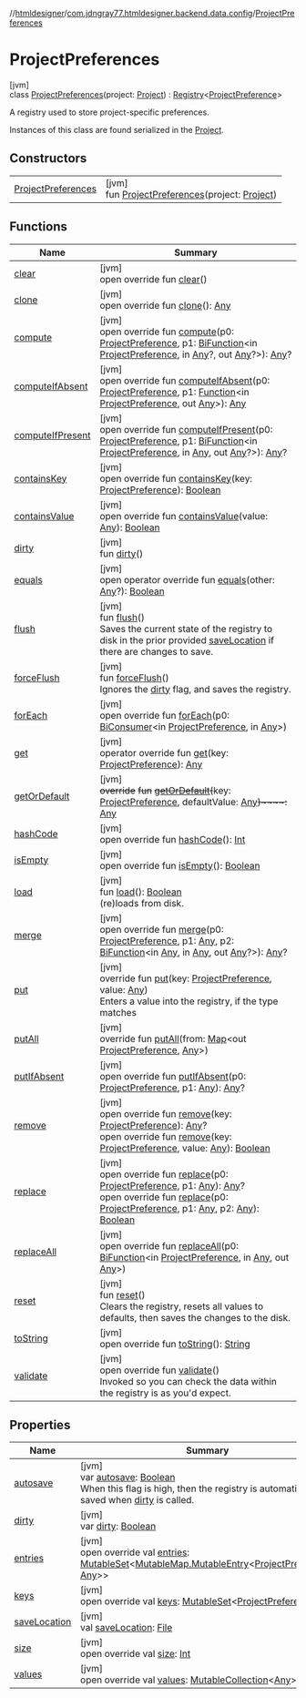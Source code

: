 //[htmldesigner](../../../index.md)/[com.jdngray77.htmldesigner.backend.data.config](../index.md)/[ProjectPreferences](index.md)

# ProjectPreferences

[jvm]\
class [ProjectPreferences](index.md)(project: [Project](../../com.jdngray77.htmldesigner.backend.data/-project/index.md)) : [Registry](../-registry/index.md)&lt;[ProjectPreference](../-project-preference/index.md)&gt; 

A registry used to store project-specific preferences.

Instances of this class are found serialized in the [Project](../../com.jdngray77.htmldesigner.backend.data/-project/index.md).

## Constructors

| | |
|---|---|
| [ProjectPreferences](-project-preferences.md) | [jvm]<br>fun [ProjectPreferences](-project-preferences.md)(project: [Project](../../com.jdngray77.htmldesigner.backend.data/-project/index.md)) |

## Functions

| Name | Summary |
|---|---|
| [clear](../../com.jdngray77.htmldesigner.frontend.controls/-flex-justify/index.md#-257373230%2FFunctions%2F-1216412040) | [jvm]<br>open override fun [clear](../../com.jdngray77.htmldesigner.frontend.controls/-flex-justify/index.md#-257373230%2FFunctions%2F-1216412040)() |
| [clone](../../com.jdngray77.htmldesigner.frontend.controls/-flex-justify/index.md#703051458%2FFunctions%2F-1216412040) | [jvm]<br>open override fun [clone](../../com.jdngray77.htmldesigner.frontend.controls/-flex-justify/index.md#703051458%2FFunctions%2F-1216412040)(): [Any](https://kotlinlang.org/api/latest/jvm/stdlib/kotlin/-any/index.html) |
| [compute](index.md#-226393764%2FFunctions%2F-1216412040) | [jvm]<br>open override fun [compute](index.md#-226393764%2FFunctions%2F-1216412040)(p0: [ProjectPreference](../-project-preference/index.md), p1: [BiFunction](https://docs.oracle.com/javase/8/docs/api/java/util/function/BiFunction.html)&lt;in [ProjectPreference](../-project-preference/index.md), in [Any](https://kotlinlang.org/api/latest/jvm/stdlib/kotlin/-any/index.html)?, out [Any](https://kotlinlang.org/api/latest/jvm/stdlib/kotlin/-any/index.html)?&gt;): [Any](https://kotlinlang.org/api/latest/jvm/stdlib/kotlin/-any/index.html)? |
| [computeIfAbsent](index.md#2131765614%2FFunctions%2F-1216412040) | [jvm]<br>open override fun [computeIfAbsent](index.md#2131765614%2FFunctions%2F-1216412040)(p0: [ProjectPreference](../-project-preference/index.md), p1: [Function](https://docs.oracle.com/javase/8/docs/api/java/util/function/Function.html)&lt;in [ProjectPreference](../-project-preference/index.md), out [Any](https://kotlinlang.org/api/latest/jvm/stdlib/kotlin/-any/index.html)&gt;): [Any](https://kotlinlang.org/api/latest/jvm/stdlib/kotlin/-any/index.html) |
| [computeIfPresent](index.md#-1575404537%2FFunctions%2F-1216412040) | [jvm]<br>open override fun [computeIfPresent](index.md#-1575404537%2FFunctions%2F-1216412040)(p0: [ProjectPreference](../-project-preference/index.md), p1: [BiFunction](https://docs.oracle.com/javase/8/docs/api/java/util/function/BiFunction.html)&lt;in [ProjectPreference](../-project-preference/index.md), in [Any](https://kotlinlang.org/api/latest/jvm/stdlib/kotlin/-any/index.html), out [Any](https://kotlinlang.org/api/latest/jvm/stdlib/kotlin/-any/index.html)?&gt;): [Any](https://kotlinlang.org/api/latest/jvm/stdlib/kotlin/-any/index.html)? |
| [containsKey](index.md#1074210113%2FFunctions%2F-1216412040) | [jvm]<br>open override fun [containsKey](index.md#1074210113%2FFunctions%2F-1216412040)(key: [ProjectPreference](../-project-preference/index.md)): [Boolean](https://kotlinlang.org/api/latest/jvm/stdlib/kotlin/-boolean/index.html) |
| [containsValue](../-registry/index.md#-419153938%2FFunctions%2F-1216412040) | [jvm]<br>open override fun [containsValue](../-registry/index.md#-419153938%2FFunctions%2F-1216412040)(value: [Any](https://kotlinlang.org/api/latest/jvm/stdlib/kotlin/-any/index.html)): [Boolean](https://kotlinlang.org/api/latest/jvm/stdlib/kotlin/-boolean/index.html) |
| [dirty](../-registry/dirty.md) | [jvm]<br>fun [dirty](../-registry/dirty.md)() |
| [equals](../../com.jdngray77.htmldesigner.frontend.controls/-flex-justify/index.md#208304826%2FFunctions%2F-1216412040) | [jvm]<br>open operator override fun [equals](../../com.jdngray77.htmldesigner.frontend.controls/-flex-justify/index.md#208304826%2FFunctions%2F-1216412040)(other: [Any](https://kotlinlang.org/api/latest/jvm/stdlib/kotlin/-any/index.html)?): [Boolean](https://kotlinlang.org/api/latest/jvm/stdlib/kotlin/-boolean/index.html) |
| [flush](../-registry/flush.md) | [jvm]<br>fun [flush](../-registry/flush.md)()<br>Saves the current state of the registry to disk in the prior provided [saveLocation](../-registry/save-location.md) if there are changes to save. |
| [forceFlush](../-registry/force-flush.md) | [jvm]<br>fun [forceFlush](../-registry/force-flush.md)()<br>Ignores the [dirty](../-registry/dirty.md) flag, and saves the registry. |
| [forEach](index.md#-588145315%2FFunctions%2F-1216412040) | [jvm]<br>open override fun [forEach](index.md#-588145315%2FFunctions%2F-1216412040)(p0: [BiConsumer](https://docs.oracle.com/javase/8/docs/api/java/util/function/BiConsumer.html)&lt;in [ProjectPreference](../-project-preference/index.md), in [Any](https://kotlinlang.org/api/latest/jvm/stdlib/kotlin/-any/index.html)&gt;) |
| [get](index.md#996288196%2FFunctions%2F-1216412040) | [jvm]<br>operator override fun [get](index.md#996288196%2FFunctions%2F-1216412040)(key: [ProjectPreference](../-project-preference/index.md)): [Any](https://kotlinlang.org/api/latest/jvm/stdlib/kotlin/-any/index.html) |
| [getOrDefault](index.md#127161828%2FFunctions%2F-1216412040) | [jvm]<br>~~override~~ ~~fun~~ [~~getOrDefault~~](index.md#127161828%2FFunctions%2F-1216412040)~~(~~key: [ProjectPreference](../-project-preference/index.md), defaultValue: [Any](https://kotlinlang.org/api/latest/jvm/stdlib/kotlin/-any/index.html)~~)~~~~:~~ [Any](https://kotlinlang.org/api/latest/jvm/stdlib/kotlin/-any/index.html) |
| [hashCode](../../com.jdngray77.htmldesigner.frontend.controls/-flex-justify/index.md#612619500%2FFunctions%2F-1216412040) | [jvm]<br>open override fun [hashCode](../../com.jdngray77.htmldesigner.frontend.controls/-flex-justify/index.md#612619500%2FFunctions%2F-1216412040)(): [Int](https://kotlinlang.org/api/latest/jvm/stdlib/kotlin/-int/index.html) |
| [isEmpty](../../com.jdngray77.htmldesigner.frontend.controls/-flex-justify/index.md#360261660%2FFunctions%2F-1216412040) | [jvm]<br>open override fun [isEmpty](../../com.jdngray77.htmldesigner.frontend.controls/-flex-justify/index.md#360261660%2FFunctions%2F-1216412040)(): [Boolean](https://kotlinlang.org/api/latest/jvm/stdlib/kotlin/-boolean/index.html) |
| [load](../-registry/load.md) | [jvm]<br>fun [load](../-registry/load.md)(): [Boolean](https://kotlinlang.org/api/latest/jvm/stdlib/kotlin/-boolean/index.html)<br>(re)loads from disk. |
| [merge](index.md#-1274610491%2FFunctions%2F-1216412040) | [jvm]<br>open override fun [merge](index.md#-1274610491%2FFunctions%2F-1216412040)(p0: [ProjectPreference](../-project-preference/index.md), p1: [Any](https://kotlinlang.org/api/latest/jvm/stdlib/kotlin/-any/index.html), p2: [BiFunction](https://docs.oracle.com/javase/8/docs/api/java/util/function/BiFunction.html)&lt;in [Any](https://kotlinlang.org/api/latest/jvm/stdlib/kotlin/-any/index.html), in [Any](https://kotlinlang.org/api/latest/jvm/stdlib/kotlin/-any/index.html), out [Any](https://kotlinlang.org/api/latest/jvm/stdlib/kotlin/-any/index.html)?&gt;): [Any](https://kotlinlang.org/api/latest/jvm/stdlib/kotlin/-any/index.html)? |
| [put](index.md#-1681737547%2FFunctions%2F-1216412040) | [jvm]<br>override fun [put](index.md#-1681737547%2FFunctions%2F-1216412040)(key: [ProjectPreference](../-project-preference/index.md), value: [Any](https://kotlinlang.org/api/latest/jvm/stdlib/kotlin/-any/index.html))<br>Enters a value into the registry, if the type matches |
| [putAll](index.md#1039684637%2FFunctions%2F-1216412040) | [jvm]<br>override fun [putAll](index.md#1039684637%2FFunctions%2F-1216412040)(from: [Map](https://kotlinlang.org/api/latest/jvm/stdlib/kotlin.collections/-map/index.html)&lt;out [ProjectPreference](../-project-preference/index.md), [Any](https://kotlinlang.org/api/latest/jvm/stdlib/kotlin/-any/index.html)&gt;) |
| [putIfAbsent](index.md#2004571012%2FFunctions%2F-1216412040) | [jvm]<br>open override fun [putIfAbsent](index.md#2004571012%2FFunctions%2F-1216412040)(p0: [ProjectPreference](../-project-preference/index.md), p1: [Any](https://kotlinlang.org/api/latest/jvm/stdlib/kotlin/-any/index.html)): [Any](https://kotlinlang.org/api/latest/jvm/stdlib/kotlin/-any/index.html)? |
| [remove](index.md#2143055673%2FFunctions%2F-1216412040) | [jvm]<br>open override fun [remove](index.md#2143055673%2FFunctions%2F-1216412040)(key: [ProjectPreference](../-project-preference/index.md)): [Any](https://kotlinlang.org/api/latest/jvm/stdlib/kotlin/-any/index.html)?<br>open override fun [remove](index.md#-1855991321%2FFunctions%2F-1216412040)(key: [ProjectPreference](../-project-preference/index.md), value: [Any](https://kotlinlang.org/api/latest/jvm/stdlib/kotlin/-any/index.html)): [Boolean](https://kotlinlang.org/api/latest/jvm/stdlib/kotlin/-boolean/index.html) |
| [replace](index.md#-965142829%2FFunctions%2F-1216412040) | [jvm]<br>open override fun [replace](index.md#-965142829%2FFunctions%2F-1216412040)(p0: [ProjectPreference](../-project-preference/index.md), p1: [Any](https://kotlinlang.org/api/latest/jvm/stdlib/kotlin/-any/index.html)): [Any](https://kotlinlang.org/api/latest/jvm/stdlib/kotlin/-any/index.html)?<br>open override fun [replace](index.md#-2132654579%2FFunctions%2F-1216412040)(p0: [ProjectPreference](../-project-preference/index.md), p1: [Any](https://kotlinlang.org/api/latest/jvm/stdlib/kotlin/-any/index.html), p2: [Any](https://kotlinlang.org/api/latest/jvm/stdlib/kotlin/-any/index.html)): [Boolean](https://kotlinlang.org/api/latest/jvm/stdlib/kotlin/-boolean/index.html) |
| [replaceAll](index.md#-1528660357%2FFunctions%2F-1216412040) | [jvm]<br>open override fun [replaceAll](index.md#-1528660357%2FFunctions%2F-1216412040)(p0: [BiFunction](https://docs.oracle.com/javase/8/docs/api/java/util/function/BiFunction.html)&lt;in [ProjectPreference](../-project-preference/index.md), in [Any](https://kotlinlang.org/api/latest/jvm/stdlib/kotlin/-any/index.html), out [Any](https://kotlinlang.org/api/latest/jvm/stdlib/kotlin/-any/index.html)&gt;) |
| [reset](../-registry/reset.md) | [jvm]<br>fun [reset](../-registry/reset.md)()<br>Clears the registry, resets all values to defaults, then saves the changes to the disk. |
| [toString](../../com.jdngray77.htmldesigner.frontend.controls/-flex-justify/index.md#434453435%2FFunctions%2F-1216412040) | [jvm]<br>open override fun [toString](../../com.jdngray77.htmldesigner.frontend.controls/-flex-justify/index.md#434453435%2FFunctions%2F-1216412040)(): [String](https://kotlinlang.org/api/latest/jvm/stdlib/kotlin/-string/index.html) |
| [validate](validate.md) | [jvm]<br>open override fun [validate](validate.md)()<br>Invoked so you can check the data within the registry is as you'd expect. |

## Properties

| Name | Summary |
|---|---|
| [autosave](../-registry/autosave.md) | [jvm]<br>var [autosave](../-registry/autosave.md): [Boolean](https://kotlinlang.org/api/latest/jvm/stdlib/kotlin/-boolean/index.html)<br>When this flag is high, then the registry is automatically saved when [dirty](../-registry/dirty.md) is called. |
| [dirty](../-registry/dirty.md) | [jvm]<br>var [dirty](../-registry/dirty.md): [Boolean](https://kotlinlang.org/api/latest/jvm/stdlib/kotlin/-boolean/index.html) |
| [entries](../../com.jdngray77.htmldesigner.frontend.controls/-flex-justify/index.md#2111837807%2FProperties%2F-1216412040) | [jvm]<br>open override val [entries](../../com.jdngray77.htmldesigner.frontend.controls/-flex-justify/index.md#2111837807%2FProperties%2F-1216412040): [MutableSet](https://kotlinlang.org/api/latest/jvm/stdlib/kotlin.collections/-mutable-set/index.html)&lt;[MutableMap.MutableEntry](https://kotlinlang.org/api/latest/jvm/stdlib/kotlin.collections/-mutable-map/-mutable-entry/index.html)&lt;[ProjectPreference](../-project-preference/index.md), [Any](https://kotlinlang.org/api/latest/jvm/stdlib/kotlin/-any/index.html)&gt;&gt; |
| [keys](../../com.jdngray77.htmldesigner.frontend.controls/-flex-justify/index.md#-1479970233%2FProperties%2F-1216412040) | [jvm]<br>open override val [keys](../../com.jdngray77.htmldesigner.frontend.controls/-flex-justify/index.md#-1479970233%2FProperties%2F-1216412040): [MutableSet](https://kotlinlang.org/api/latest/jvm/stdlib/kotlin.collections/-mutable-set/index.html)&lt;[ProjectPreference](../-project-preference/index.md)&gt; |
| [saveLocation](../-registry/save-location.md) | [jvm]<br>val [saveLocation](../-registry/save-location.md): [File](https://docs.oracle.com/javase/8/docs/api/java/io/File.html) |
| [size](../../com.jdngray77.htmldesigner.frontend.controls/-flex-justify/index.md#-721733414%2FProperties%2F-1216412040) | [jvm]<br>open override val [size](../../com.jdngray77.htmldesigner.frontend.controls/-flex-justify/index.md#-721733414%2FProperties%2F-1216412040): [Int](https://kotlinlang.org/api/latest/jvm/stdlib/kotlin/-int/index.html) |
| [values](../../com.jdngray77.htmldesigner.frontend.controls/-flex-justify/index.md#269306713%2FProperties%2F-1216412040) | [jvm]<br>open override val [values](../../com.jdngray77.htmldesigner.frontend.controls/-flex-justify/index.md#269306713%2FProperties%2F-1216412040): [MutableCollection](https://kotlinlang.org/api/latest/jvm/stdlib/kotlin.collections/-mutable-collection/index.html)&lt;[Any](https://kotlinlang.org/api/latest/jvm/stdlib/kotlin/-any/index.html)&gt; |
